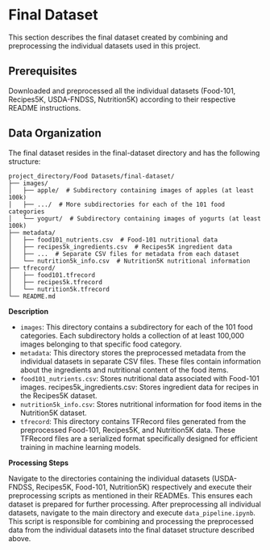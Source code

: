 # Final Dataset
This section describes the final dataset created by combining and preprocessing the individual datasets used in this project.

## Prerequisites
Downloaded and preprocessed all the individual datasets (Food-101, Recipes5K, USDA-FNDSS, Nutrition5K) according to their respective README instructions.

## Data Organization

The final dataset resides in the final-dataset directory and has the following structure:
```
project_directory/Food Datasets/final-dataset/
├── images/
│   ├── apple/  # Subdirectory containing images of apples (at least 100k)
│   ├── .../  # More subdirectories for each of the 101 food categories
│   └── yogurt/  # Subdirectory containing images of yogurts (at least 100k)
├── metadata/
│   ├── food101_nutrients.csv  # Food-101 nutritional data
│   ├── recipes5k_ingredients.csv  # Recipes5K ingredient data
│   ├── ...  # Separate CSV files for metadata from each dataset
│   └── nutrition5k_info.csv  # Nutrition5K nutritional information
├── tfrecord/  
│   ├── food101.tfrecord
│   ├── recipes5k.tfrecord
│   └── nutrition5k.tfrecord
└── README.md
```

**Description**

- `images`: This directory contains a subdirectory for each of the 101 food categories. Each subdirectory holds a collection of at least 100,000 images belonging to that specific food category.
- `metadata`: This directory stores the preprocessed metadata from the individual datasets in separate CSV files. These files contain information about the ingredients and nutritional content of the food items.
- `food101_nutrients.csv`: Stores nutritional data associated with Food-101 images.
recipes5k_ingredients.csv: Stores ingredient data for recipes in the Recipes5K dataset.
- `nutrition5k_info.csv`: Stores nutritional information for food items in the Nutrition5K dataset.
- `tfrecord`: This directory contains TFRecord files generated from the preprocessed Food-101, Recipes5K, and Nutrition5K data. These TFRecord files are a serialized format specifically designed for efficient training in machine learning models.

**Processing Steps**

Navigate to the directories containing the individual datasets (USDA-FNDSS, Recipes5K, Food-101, Nutrition5K) respectively and execute their preprocessing scripts as mentioned in their READMEs. This ensures each dataset is prepared for further processing.
After preprocessing all individual datasets, navigate to the main directory and execute `data_pipeline.ipynb`. This script is responsible for combining and processing the preprocessed data from the individual datasets into the final dataset structure described above.